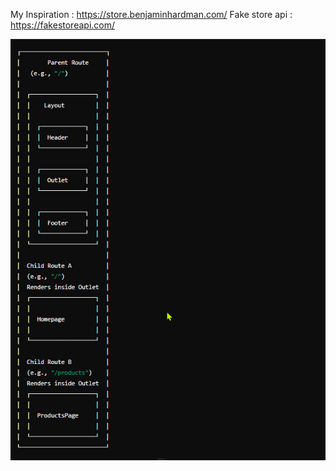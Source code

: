 My Inspiration : https://store.benjaminhardman.com/
Fake store api : https://fakestoreapi.com/

<!-- How outlet works -->

![How outlet works ](howoutletworks.png)
